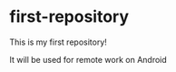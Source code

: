 first-repository
================
This is my first repository!

It will be used for remote work on Android
